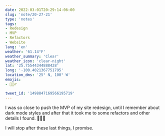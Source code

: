 ```yaml
---
date: 2022-03-01T20:29:14-06:00
slug: 'note/20-27-21'
type: 'notes'
tags:
- Redesign
- MVP
- Refactors
- Website
lang: 'en'
weather: '61.14°F'
weather_summary: 'Clear'
weather_icon: 'clear-night'
lat: '25.75544344888428'
long: '-100.4021367751795'
location_dms: '25° N, 100° W'
emojis:
- 🤦🏻‍♂️

tweet_id: '1498847169566195719'
---
```

I was so close to push the MVP of my site redesign, until I remember about dark mode styles and after that it took me to some refactors and other details I found. 🤦🏻‍♂️

I will stop after these last things, I promise.